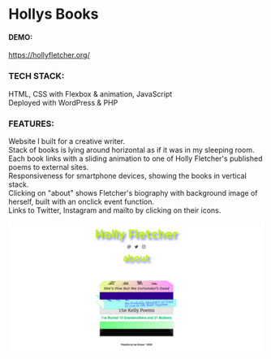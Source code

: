 # Hollys Books

#### DEMO:
https://hollyfletcher.org/

### TECH STACK:
HTML, CSS with Flexbox & animation, JavaScript\
Deployed with WordPress & PHP

### FEATURES:
Website I built for a creative writer.\
Stack of books is lying around horizontal as if it was in my sleeping room.\
Each book links with a sliding animation to one of Holly Fletcher's published poems to external sites.\
Responsiveness for smartphone devices, showing the books in vertical stack.\
Clicking on "about" shows Fletcher's biography with background image of herself, built with an onclick event function.\
Links to Twitter, Instagram and mailto by clicking on their icons.

![Alt Text](images/holly-demo.png)
